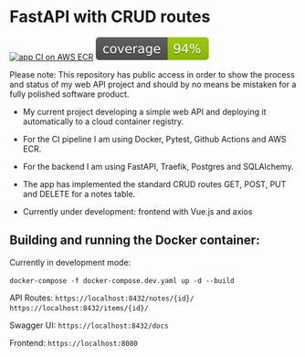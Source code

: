 # FastAPI with CRUD routes

[![app CI on AWS ECR](https://github.com/ofrankeADD/fastapi_crud/actions/workflows/aws.yml/badge.svg)](https://github.com/ofrankeADD/fastapi_crud/actions/workflows/aws.yml)
[![pytest coverage](https://github.com/ofrankeADD/fastapi_crud/blob/main/src/coverage.svg)](https://github.com/ofrankeADD/fastapi_crud/blob/main/src/.coverage)

Please note: This repository has public access in order to show the process and status of my web API project and should by no means be mistaken for a fully polished software product.


- My current project developing a simple web API and deploying it automatically to a cloud container registry.

- For the CI pipeline I am using Docker, Pytest, Github Actions and AWS ECR.

- For the backend I am using FastAPI, Traefik, Postgres and SQLAlchemy.

- The app has implemented the standard CRUD routes GET, POST, PUT and DELETE for a notes table.

- Currently under development: frontend with Vue.js and axios


## Building and running the Docker container:

Currently in development mode:

 `docker-compose -f docker-compose.dev.yaml up -d --build`
 
 API Routes:
 `https://localhost:8432/notes/{id}/`
 `https://localhost:8432/items/{id}/`
 
 Swagger UI:
 `https://localhost:8432/docs`
 
 Frontend:
`https://localhost:8080`
